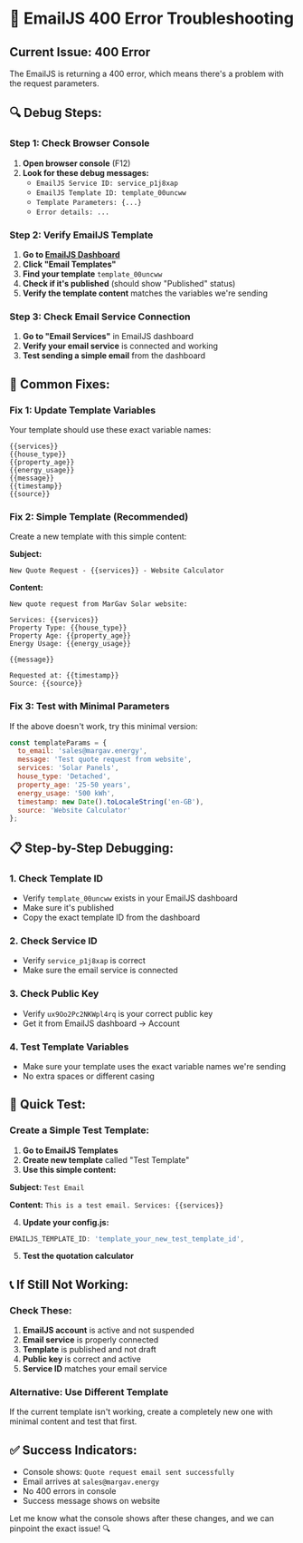 # 🚨 EmailJS 400 Error Troubleshooting

## **Current Issue: 400 Error**
The EmailJS is returning a 400 error, which means there's a problem with the request parameters.

## **🔍 Debug Steps:**

### **Step 1: Check Browser Console**
1. **Open browser console** (F12)
2. **Look for these debug messages:**
   - `EmailJS Service ID: service_p1j8xap`
   - `EmailJS Template ID: template_00uncww`
   - `Template Parameters: {...}`
   - `Error details: ...`

### **Step 2: Verify EmailJS Template**
1. **Go to [EmailJS Dashboard](https://dashboard.emailjs.com/)**
2. **Click "Email Templates"**
3. **Find your template** `template_00uncww`
4. **Check if it's published** (should show "Published" status)
5. **Verify the template content** matches the variables we're sending

### **Step 3: Check Email Service Connection**
1. **Go to "Email Services"** in EmailJS dashboard
2. **Verify your email service** is connected and working
3. **Test sending a simple email** from the dashboard

## **🔧 Common Fixes:**

### **Fix 1: Update Template Variables**
Your template should use these exact variable names:
```
{{services}}
{{house_type}}
{{property_age}}
{{energy_usage}}
{{message}}
{{timestamp}}
{{source}}
```

### **Fix 2: Simple Template (Recommended)**
Create a new template with this simple content:

**Subject:**
```
New Quote Request - {{services}} - Website Calculator
```

**Content:**
```
New quote request from MarGav Solar website:

Services: {{services}}
Property Type: {{house_type}}
Property Age: {{property_age}}
Energy Usage: {{energy_usage}}

{{message}}

Requested at: {{timestamp}}
Source: {{source}}
```

### **Fix 3: Test with Minimal Parameters**
If the above doesn't work, try this minimal version:

```javascript
const templateParams = {
  to_email: 'sales@margav.energy',
  message: 'Test quote request from website',
  services: 'Solar Panels',
  house_type: 'Detached',
  property_age: '25-50 years',
  energy_usage: '500 kWh',
  timestamp: new Date().toLocaleString('en-GB'),
  source: 'Website Calculator'
};
```

## **📋 Step-by-Step Debugging:**

### **1. Check Template ID**
- Verify `template_00uncww` exists in your EmailJS dashboard
- Make sure it's published
- Copy the exact template ID from the dashboard

### **2. Check Service ID**
- Verify `service_p1j8xap` is correct
- Make sure the email service is connected

### **3. Check Public Key**
- Verify `ux9Oo2Pc2NKWpl4rq` is your correct public key
- Get it from EmailJS dashboard → Account

### **4. Test Template Variables**
- Make sure your template uses the exact variable names we're sending
- No extra spaces or different casing

## **🚀 Quick Test:**

### **Create a Simple Test Template:**
1. **Go to EmailJS Templates**
2. **Create new template** called "Test Template"
3. **Use this simple content:**

**Subject:** `Test Email`

**Content:** `This is a test email. Services: {{services}}`

4. **Update your config.js:**
```javascript
EMAILJS_TEMPLATE_ID: 'template_your_new_test_template_id',
```

5. **Test the quotation calculator**

## **📞 If Still Not Working:**

### **Check These:**
1. **EmailJS account** is active and not suspended
2. **Email service** is properly connected
3. **Template** is published and not draft
4. **Public key** is correct and active
5. **Service ID** matches your email service

### **Alternative: Use Different Template**
If the current template isn't working, create a completely new one with minimal content and test that first.

## **✅ Success Indicators:**
- Console shows: `Quote request email sent successfully`
- Email arrives at `sales@margav.energy`
- No 400 errors in console
- Success message shows on website

Let me know what the console shows after these changes, and we can pinpoint the exact issue! 🔍
